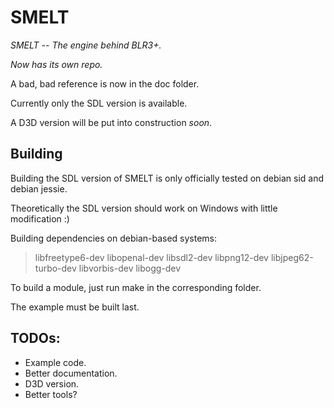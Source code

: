 # SMELT
_SMELT -- The engine behind BLR3+._

_Now has its own repo._

A bad, bad reference is now in the doc folder.

Currently only the SDL version is available.

A D3D version will be put into construction _soon_.

Building
--------
Building the SDL version of SMELT is only officially tested
on debian sid and debian jessie.

Theoretically the SDL version should work on Windows
with little modification :)

Building dependencies on debian-based systems:

>libfreetype6-dev libopenal-dev libsdl2-dev libpng12-dev
>libjpeg62-turbo-dev libvorbis-dev libogg-dev

To build a module, just run make in the corresponding folder.

The example must be built last.

TODOs:
------
* Example code.
* Better documentation.
* D3D version.
* Better tools?
